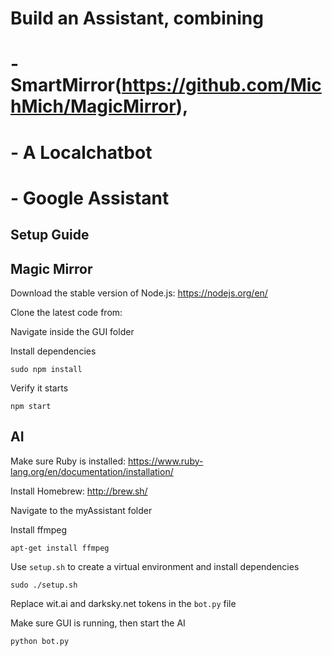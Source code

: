 # Build an Assistant, combining 
# - SmartMirror(https://github.com/MichMich/MagicMirror), 
# - A Localchatbot
# - Google Assistant

## Setup Guide

## Magic Mirror
Download the stable version of Node.js: 
https://nodejs.org/en/

Clone the latest code from:

Navigate inside the GUI folder

Install dependencies
```shell
sudo npm install
```
 
Verify it starts
```shell
npm start
```
 
## AI
 
Make sure Ruby is installed: https://www.ruby-lang.org/en/documentation/installation/
 
Install Homebrew: http://brew.sh/
 
Navigate to the myAssistant folder

Install ffmpeg
```
apt-get install ffmpeg
```

Use `setup.sh` to create a virtual environment and install dependencies
```shell
sudo ./setup.sh
```

Replace wit.ai and darksky.net tokens in the `bot.py` file

Make sure GUI is running, then start the AI
```shell
python bot.py
```


